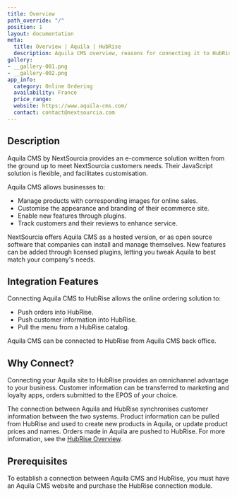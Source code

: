```yaml
---
title: Overview
path_override: "/"
position: 1
layout: documentation
meta:
  title: Overview | Aquila | HubRise
  description: Aquila CMS overview, reasons for connecting it to HubRise and summary of integrated features. Synchronise data between your EPOS and your apps.
gallery:
- __gallery-001.png
- __gallery-002.png
app_info:
  category: Online Ordering
  availability: France
  price_range: 
  website: https://www.aquila-cms.com/
  contact: contact@nextsourcia.com
---
```


## Description

Aquila CMS by NextSourcia provides an e-commerce solution written from the ground up to meet NextSourcia customers needs. Their JavaScript solution is flexible, and facilitates customisation.

Aquila CMS allows businesses to:

- Manage products with corresponding images for online sales.
- Customise the appearance and branding of their ecommerce site.
- Enable new features through plugins.
- Track customers and their reviews to enhance service.

NextSourcia offers Aquila CMS as a hosted version, or as open source software that companies can install and manage themselves. New features can be added through licensed plugins, letting you tweak Aquila to best match your company's needs.

## Integration Features

Connecting Aquila CMS to HubRise allows the online ordering solution to:

- Push orders into HubRise.
- Push customer information into HubRise.
- Pull the menu from a HubRise catalog.

Aquila CMS can be connected to HubRise from Aquila CMS back office.

## Why Connect?

Connecting your Aquila site to HubRise provides an omnichannel advantage to your business. Customer information can be transferred to marketing and loyalty apps, orders submitted to the EPOS of your choice.

The connection between Aquila and HubRise synchronises customer information between the two systems. Product information can be pulled from HubRise and used to create new products in Aquila, or update product prices and names. Orders made in Aquila are pushed to HubRise. For more information, see the [HubRise Overview](/docs).

## Prerequisites

To establish a connection between Aquila CMS and HubRise, you must have an Aquila CMS website and purchase the HubRise connection module.
